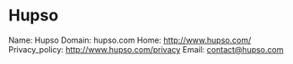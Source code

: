 
# Hupso

Name: Hupso
Domain: hupso.com
Home: http://www.hupso.com/
Privacy_policy: http://www.hupso.com/privacy
Email: contact@hupso.com
